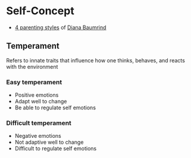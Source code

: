 # Self-Concept

- [4 parenting styles](../../diana-baumrind/parenting-styles.md) of [Diana Baumrind](../../diana-baumrind/README.md)



## Temperament

Refers to innate traits that influence how one thinks, behaves, and reacts with the environment

### Easy temperament

- Positive emotions
- Adapt well to change
- Be able to regulate self emotions

### Difficult temperament

- Negative emotions
- Not adaptive well to change
- Difficult to regulate self emotions
